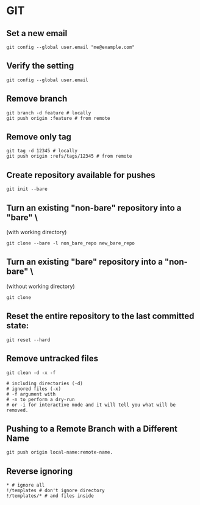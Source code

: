 # GIT

## Set a new email

    git config --global user.email "me@example.com"

## Verify the setting

    git config --global user.email

## Remove branch

    git branch -d feature # locally
    git push origin :feature # from remote

## Remove only tag

    git tag -d 12345 # locally
    git push origin :refs/tags/12345 # from remote

## Create repository available for pushes

    git init --bare

## Turn an existing "non-bare" repository into a "bare" \
(with working directory)

    git clone --bare -l non_bare_repo new_bare_repo

## Turn an existing "bare" repository into a "non-bare" \
(without working directory)

    git clone

## Reset the entire repository to the last committed state:

    git reset --hard

## Remove untracked files

    git clean -d -x -f

    # including directories (-d)
    # ignored files (-x)
    # -f argument with
    # -n to perform a dry-run
    # or -i for interactive mode and it will tell you what will be removed.

## Pushing to a Remote Branch with a Different Name

    git push origin local-name:remote-name.

## Reverse ignoring

    * # ignore all
    !/templates # don't ignore directory
    !/templates/* # and files inside
